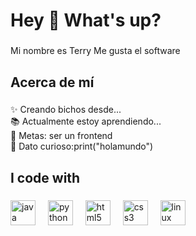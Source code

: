 <h1 align="left">Hey 👋 What's up?</h1>

###

<p align="left">Mi nombre es Terry  Me gusta el software</p>

###

<h2 align="left">Acerca de mí</h2>

###

<p align="left">✨ Creando bichos desde...<br>📚 Actualmente estoy aprendiendo...<br>🎯 Metas: ser un frontend <br>🎲 Dato curioso:print("holamundo")</p>

###

<h2 align="left">I code with</h2>

###

<div align="left">
  <img src="https://cdn.jsdelivr.net/gh/devicons/devicon/icons/java/java-original.svg" height="40" alt="java logo"  />
  <img width="12" />
  <img src="https://cdn.jsdelivr.net/gh/devicons/devicon/icons/python/python-original.svg" height="40" alt="python logo"  />
  <img width="12" />
  <img src="https://cdn.jsdelivr.net/gh/devicons/devicon/icons/html5/html5-original.svg" height="40" alt="html5 logo"  />
  <img width="12" />
  <img src="https://cdn.jsdelivr.net/gh/devicons/devicon/icons/css3/css3-original.svg" height="40" alt="css3 logo"  />
  <img width="12" />
  <img src="https://cdn.jsdelivr.net/gh/devicons/devicon/icons/linux/linux-original.svg" height="40" alt="linux logo"  />
</div>

###

